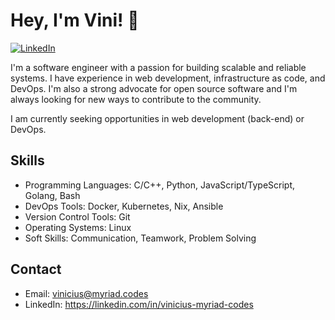 # Hey, I'm Vini! 👋

[![LinkedIn](https://img.shields.io/badge/LinkedIn-vinicius--myriad--codes-blue)](https://linkedin.com/in/vinicius-myriad-codes)

I'm a software engineer with a passion for building scalable and reliable systems. I have experience in web development, infrastructure as code, and DevOps. I'm also a strong advocate for open source software and I'm always looking for new ways to contribute to the community.

I am currently seeking opportunities in web development (back-end) or DevOps.

## Skills

- Programming Languages: C/C++, Python, JavaScript/TypeScript, Golang, Bash
- DevOps Tools: Docker, Kubernetes, Nix, Ansible
- Version Control Tools: Git
- Operating Systems: Linux
- Soft Skills: Communication, Teamwork, Problem Solving

## Contact

- Email: vinicius@myriad.codes
- LinkedIn: https://linkedin.com/in/vinicius-myriad-codes
